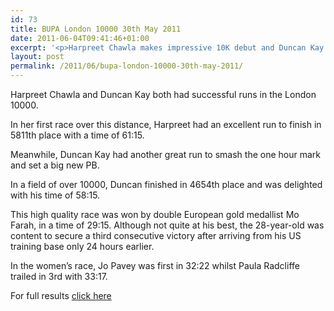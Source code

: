 ```yaml
---
id: 73
title: BUPA London 10000 30th May 2011
date: 2011-06-04T09:41:46+01:00
excerpt: '<p>Harpreet Chawla makes impressive 10K debut and Duncan Kay smashes the one hour barrier at the London 10000.</p>'
layout: post
permalink: /2011/06/bupa-london-10000-30th-may-2011/
---
```

Harpreet Chawla and Duncan Kay both had successful runs in the London 10000.

In her first race over this distance, Harpreet had an excellent run to finish in 5811th place with a time of 61:15.

Meanwhile, Duncan Kay had another great run to smash the one hour mark and set a big new PB.

In a field of over 10000, Duncan finished in 4654th place and was delighted with his time of 58:15.

This high quality race was won by double European gold medallist Mo Farah, in a time of 29:15. Although not quite at his best, the 28-year-old was content to secure a third consecutive victory after arriving from his US training base only 24 hours earlier.

In the women&#8217;s race, Jo Pavey was first in 32:22 whilst Paula Radcliffe trailed in 3rd with 33:17.

For full results <a href="http://www.london10000.co.uk/" target="_blank" rel="nofollow">click here</a>